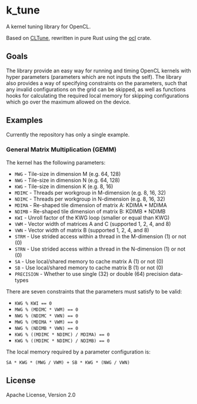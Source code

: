 # k_tune

A kernel tuning library for OpenCL. 

Based on [CLTune](https://github.com/CNugteren/CLTune), 
rewritten in pure Rust using the [ocl](https://github.com/cogciprocate/ocl) crate.
 
 
## Goals

The library provide an easy way for running and timing OpenCL kernels with
hyper parameters (parameters which are not inputs the self). 
The library also provides a way of specifying constraints on the 
parameters, such that any invalid configurations on the grid can be skipped,
as well as functions hooks for calculating the required local memory for 
skipping configurations which go over the maximum allowed on the device.


## Examples

Currently the repository has only a single example.
 
### General Matrix Multiplication (GEMM)

The kernel has the following parameters:

* `MWG` - Tile-size in dimension M (e.g. 64, 128)
* `NWG` - Tile-size in dimension N (e.g. 64, 128)
* `KWG` - Tile-size in dimension K (e.g. 8, 16)
* `MDIMC` - Threads per workgroup in M-dimension (e.g. 8, 16, 32)
* `NDIMC` - Threads per workgroup in N-dimension (e.g. 8, 16, 32)
* `MDIMA` - Re-shaped tile dimension of matrix A: KDIMA * MDIMA
* `NDIMB` - Re-shaped tile dimension of matrix B: KDIMB * NDIMB
* `KWI` - Unroll factor of the KWG loop (smaller or equal than KWG)
* `VWM` - Vector width of matrices A and C (supported 1, 2, 4, and 8)
* `VWN` - Vector width of matrix B (supported 1, 2, 4, and 8)
* `STRM` - Use strided access within a thread in the M-dimension (1) or not (0)
* `STRN` - Use strided access within a thread in the N-dimension (1) or not (0)
* `SA` - Use local/shared memory to cache matrix A (1) or not (0)
* `SB` - Use local/shared memory to cache matrix B (1) or not (0)
* `PRECISION` - Whether to use single (32) or double (64) precision data-types

There are seven constraints that the parameters must satisfy to be valid:

* `KWG % KWI == 0`
* `MWG % (MDIMC * VWM) == 0`
* `NWG % (NDIMC * VWN) == 0`
* `MWG % (MDIMA * VWM) == 0`
* `NWG % (NDIMB * VWN) == 0`
* `KWG % ((MDIMC * NDIMC) / MDIMA) == 0`
* `KWG % ((MDIMC * NDIMC) / NDIMB) == 0`

The local memory required by a parameter configuration is: 

`SA * KWG * (MWG / VWM) + SB * KWG * (NWG / VWN)`

## License

Apache License, Version 2.0
